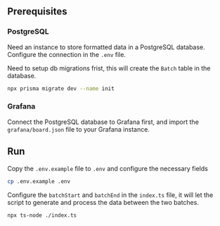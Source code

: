 


## Prerequisites


### PostgreSQL

Need an instance to store formatted data in a PostgreSQL database. Configure the connection in the `.env` file.


Need to setup db migrations frist, this will create the `Batch` table in the database.

```bash
npx prisma migrate dev --name init
```

### Grafana

Connect the PostgreSQL database to Grafana first, and import the `grafana/board.json` file to your Grafana instance.

## Run

Copy the `.env.example` file to `.env` and configure the necessary fields

```sh
cp .env.example .env
```

Configure the `batchStart` and `batchEnd` in the `index.ts` file, it will let the script to generate and process the data between the two batches.

```sh
npx ts-node ./index.ts
```